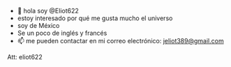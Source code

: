- 👋 hola soy @Eliot622 
-  estoy interesado por qué me gusta mucho el universo
- soy de México 
- Se un poco de inglés y francés 
- 📫 me pueden contactar en mi correo electrónico: jeliot389@gmail.com

Att: eliot622
